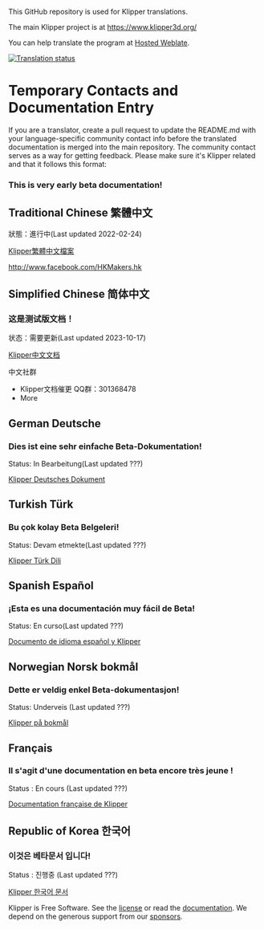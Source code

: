 This GitHub repository is used for Klipper translations.

The main Klipper project is at https://www.klipper3d.org/

You can help translate the program at [Hosted Weblate](https://hosted.weblate.org/engage/klipper).

<a href="https://hosted.weblate.org/engage/klipper/">
<img src="https://hosted.weblate.org/widgets/klipper/-/multi-auto.svg" alt="Translation status" />
</a>

# Temporary Contacts and Documentation Entry

If you are a translator, create a pull request to update the README.md with your language-specific community contact info before the translated documentation is merged into the main repository. The community contact serves as a way for getting feedback. Please make sure it's Klipper related and that it follows this format:

### This is very early beta documentation!

## Traditional Chinese 繁體中文

狀態：進行中(Last updated 2022-02-24)

[Klipper繁體中文檔案](https://github.com/KevinOConnor/klipper-translations/tree/translations/docs/locales/zh-hant)

http://www.facebook.com/HKMakers.hk

## Simplified Chinese 简体中文

### 这是测试版文档！

状态：需要更新(Last updated 2023-10-17)

[Klipper中文文档](https://github.com/KevinOConnor/klipper-translations/tree/translations/docs/locales/zh-hans)

中文社群
- Klipper文档催更 QQ群：301368478
- More

## German Deutsche

### Dies ist eine sehr einfache Beta-Dokumentation!

Status: In Bearbeitung(Last updated ???)

[Klipper Deutsches Dokument](https://github.com/KevinOConnor/klipper-translations/tree/translations/docs/locales/de)

## Turkish Türk

### Bu çok kolay Beta Belgeleri!

Status: Devam etmekte(Last updated ???)

[Klipper Türk Dili](https://github.com/KevinOConnor/klipper-translations/tree/translations/docs/locales/tr)

## Spanish Español

### ¡Esta es una documentación muy fácil de Beta!

Status: En curso(Last updated ???)

[Documento de idioma español y Klipper](https://github.com/KevinOConnor/klipper-translations/tree/translations/docs/locales/es)

## Norwegian Norsk bokmål

### Dette er veldig enkel Beta-dokumentasjon!

Status: Underveis (Last updated ???)

[Klipper på bokmål](https://github.com/KevinOConnor/klipper-translations/tree/translations/docs/locales/nb_NO)

## Français

### Il s'agit d'une documentation en beta encore très jeune !

Status : En cours (Last updated ???)

[Documentation française de Klipper](https://github.com/KevinOConnor/klipper-translations/tree/translations/docs/locales/fr)

## Republic of Korea 한국어

### 이것은 베타문서 입니다!

Status : 진행중 (Last updated ???)

[Klipper 한국어 문서](https://github.com/KevinOConnor/klipper-translations/tree/translations/docs/locales/ko)

Klipper is Free Software. See the [license](COPYING) or read the
[documentation](https://www.klipper3d.org/Overview.html). We depend on
the generous support from our
[sponsors](https://www.klipper3d.org/Sponsors.html).
